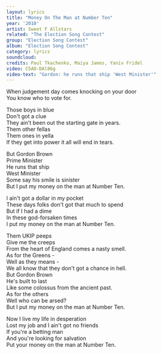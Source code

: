 ```yaml
---
layout: lyrics
title: "Money On The Man at Number Ten"
year: '2010'
artist: Sweet F Allstars
related: "The Election Song Contest"
group: "Election Song Contest"
album: "Election Song Contest"
category: lyrics
soundcloud: 
credits: Paul Tkachenko, Maiya James, Yaniv Fridel
video: C5AO-DAl86g
video-text: "Gordon: he runs that ship 'West Minister'"
---
```

When judgement day comes knocking on your door  
You know who to vote for.

Those boys in blue  
Don't got a clue  
They ain't been out the starting gate in years.  
Them other fellas  
Them ones in yella  
If they get into power it all will end in tears.  

But Gordon Brown  
Prime Minister  
He runs that ship  
West Minister  
Some say his smile is sinister  
But I put my money on the man at Number Ten.  

I ain't got a dollar in my pocket  
These days folks don't got that much to spend  
But if I had a dime  
In these god-forsaken times  
I put my money on the man at Number Ten.  
  
Them UKIP peeps  
Give me the creeps  
From the heart of England comes a nasty smell.  
As for the Greens -   
Well as they means -   
We all know that they don't got a chance in hell.  
But Gordon Brown  
He's built to last  
Like some colossus from the ancient past.  
As for the others  
Well who can be arsed?  
But I put my money on the man at Number Ten.  

Now I live my life in desperation  
Lost my job and I ain't got no friends  
If you're a betting man  
And you're looking for salvation  
Put your money on the man at Number Ten.  

